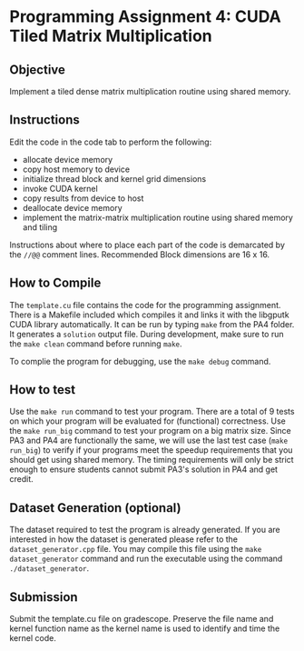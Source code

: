 
# Programming Assignment 4: CUDA Tiled Matrix Multiplication

## Objective

Implement a tiled dense matrix multiplication routine using shared memory.

## Instructions

Edit the code in the code tab to perform the following:

- allocate device memory
- copy host memory to device
- initialize thread block and kernel grid dimensions
- invoke CUDA kernel
- copy results from device to host
- deallocate device memory
- implement the matrix-matrix multiplication routine using shared memory and tiling

Instructions about where to place each part of the code is demarcated by the `//@@` comment lines.
Recommended Block dimensions are 16 x 16.

## How to Compile

The `template.cu` file contains the code for the programming assignment. There is a Makefile included which compiles it and links it with the libgputk CUDA library automatically. It can be run by typing `make` from the PA4 folder. It generates a `solution` output file. During development, make sure to run the `make clean` command before running `make`. 

To complie the program for debugging, use the `make debug` command.

## How to test

Use the `make run` command to test your program. There are a total of 9 tests on which your program will be evaluated for (functional) correctness. Use the `make run_big` command to test your program on a big matrix size. Since PA3 and PA4 are functionally the same, we will use the last test case (`make run_big`) to verify if your programs meet the speedup requirements that you should get using shared memory. The timing requirements will only be strict enough to ensure students cannot submit PA3's solution in PA4 and get credit.

## Dataset Generation (optional)

The dataset required to test the program is already generated. If you are interested in how the dataset is generated please refer to the `dataset_generator.cpp` file. You may compile this file using the `make dataset_generator` command and run the executable using the command `./dataset_generator`. 

## Submission

Submit the template.cu file on gradescope. Preserve the file name and kernel function name as the kernel name is used to identify and time the kernel code.
